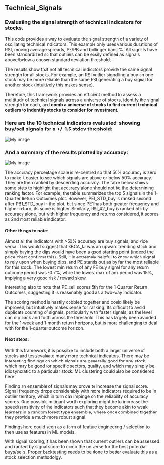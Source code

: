 ## Technical_Signals
### Evaluating the signal strength of technical indicators for stocks.

This code provides a way to evaluate the signal strength of a variety of oscillating technical indicators. This example only uses various durations of RSI, moving average spreads, PE/PB and bollinger band %. All signals have been standardized so that outliers can be easily defined as signals above/below a chosen standard deviation threshold.

The results show that not all technical indicators provide the same signal strength for all stocks. For example, an RSI outlier signalling a buy on one stock may be more reliable than the same RSI generating a buy signal for another stock (intuitively this makes sense). 

Therefore, this framework provides an efficient method to assess a multitude of technical signals across a universe of stocks, identify the signal strength for each, and __comb a universe of stocks to find current technical outliers to indentify stocks to consider for investment.__ 


### Here are the 10 technical indicators evaluated, showing buy/sell signals for a +/-1.5 stdev threshold:

![My image](https://github.com/footfalcon/Technical_Signals/blob/master/plot_features.png)

### And a summary of the results plotted by accuracy:

![My image](https://github.com/footfalcon/Technical_Signals/blob/master/plot_stats.png)

The accuracy percentage scale is re-centred so that 50% accuracy is zero to make it easier to see which signals are above or below 50% accuracy. They are then ranked by descending accuracy. The table below shows some stats to highlight that accuracy alone should not be the determining ranking factor. For example, the table summarizes the top 5 signals in the 1-Quarter Return Outcomes plot. However, PE1_STD_buy is ranked second after PB1_STD_buy in the plot, but since PE1 has both greater frequency and higher return, its score is higher. Similarly, RSI_42_buy is ranked 5th by accuracy alone, but with higher frequency and returns considered, it scores as 2nd most reliable indicator.

#### Other things to note:
Almost all the indicators with >50% accuracy are buy signals, and vice versa. This would suggest that BBCA_IJ was an upward trending stock and simply buying the dips would have been a good starting point (indeed the price chart confirms this). Still, it is extremely helpful to know which signal to rely upon when buying dips, and PE stands out as by far the most reliable for this stock. The lowest min return of any PE buy signal for any return outcome period was -0.7%, while the lowest max of any period was 15%, implying a very good risk / reward skew.

Interesting also to note that PE_sell scores 5th for the 1-Quarter Return Outcomes, suggesting it is reasonably good as a two-way indicator.

The scoring method is hastily cobbled together and could likely be improved, but intuitively makes sense for ranking.
Its difficult to avoid duplicate counting of signals, particularly with faster signals, as the level can dip back and forth across the threshold. This has largely been avoided for the 1-week and 1-month return horizons, but is more challenging to deal with for the 1-quarter outcome horizon.

#### Next steps:
With this framework, it is possible to include both a larger universe of stocks and test/evaluate many more technical indicators. There may be interesting findings on which signals are generally good for any stock, which may be good for specific sectors, quality, and which may simply be idiosyncratic to a particular stock. ML clustering could also be considered here.

Finding an ensemble of signals may prove to increase the signal score. Signal frequency drops considerably with more indicators required to be in outlier territory, which in turn can impinge on the reliability of accuracy scores. One possible mitigant worth exploring might be to increase the speed/sensitivity of the indicators such that they become akin to weak learners in a random forest type ensemble, where once combined together they provide a much more robust signal.

Findings here could seen as a form of feature engineering / selection to then use as features in ML models.

With signal scoring, it has been shown that current outliers can be assessed and ranked by signal score to comb the universe for the best potential buys/sells. Proper backtesting needs to be done to better evaluate this as a stock selection methodolgy.


